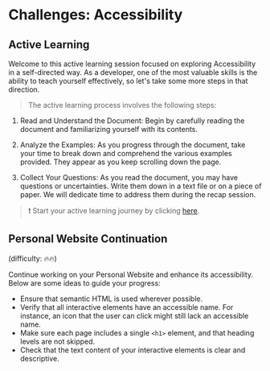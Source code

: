 # Challenges: Accessibility

## Active Learning

Welcome to this active learning session focused on exploring Accessibility in a self-directed way. As a developer, one of the most valuable skills is the ability to teach yourself effectively, so let's take some more steps in that direction.

> The active learning process involves the following steps:

1. Read and Understand the Document: Begin by carefully reading the document and familiarizing yourself with its contents.

1. Analyze the Examples: As you progress through the document, take your time to break down and comprehend the various examples provided. They appear as you keep scrolling down the page.

1. Collect Your Questions: As you read the document, you may have questions or uncertainties. Write them down in a text file or on a piece of paper. We will dedicate time to address them during the recap session.

> ❗️ Start your active learning journey by clicking [here](https://web-active-learning.vercel.app/documents/accessibility).

## Personal Website Continuation

(difficulty: 🔥🔥)

Continue working on your Personal Website and enhance its accessibility. Below are some ideas to guide your progress:

- Ensure that semantic HTML is used wherever possible.
- Verify that all interactive elements have an accessible name. For instance, an icon that the user can click might still lack an accessible name.
- Make sure each page includes a single `<h1>` element, and that heading levels are not skipped.
- Check that the text content of your interactive elements is clear and descriptive.
